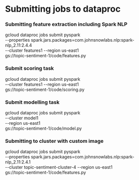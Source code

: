 
# Submitting jobs to dataproc

### Submitting feature extraction including Spark NLP
gcloud dataproc jobs submit pyspark \
    --properties spark.jars.packages=com.johnsnowlabs.nlp:spark-nlp_2.11:2.4.4 \
    --cluster features1 --region us-east1 \
    gs://topic-sentiment-1/code/features.py

### Submit scoring task
gcloud dataproc jobs submit pyspark \
    --cluster features1 --region us-east1 \
    gs://topic-sentiment-1/code/scoring.py

### Submit modelling task
gcloud dataproc jobs submit pyspark \
    --cluster model1 \
    --region us-east1     \
    gs://topic-sentiment-1/code/model.py

### Submitting to cluster with custom image
gcloud dataproc jobs submit pyspark \
    --properties spark.jars.packages=com.johnsnowlabs.nlp:spark-nlp_2.11:2.4.1 \
    --cluster topic-sentiment-cluster-4 --region us-east1 \
    gs://topic-sentiment-1/code/features.py
